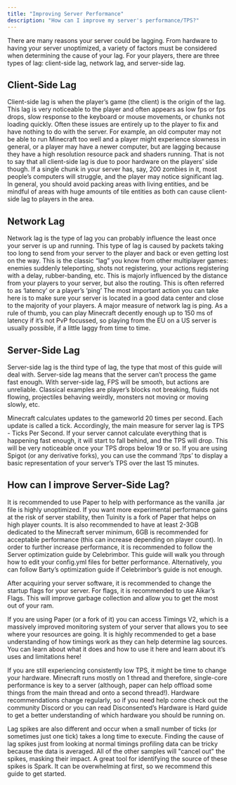 ```yaml
---
title: "Improving Server Performance"
description: "How can I improve my server's performance/TPS?"
---
```


There are many reasons your server could be lagging. From hardware to having your server unoptimized, a variety of factors must be considered when determining the cause of your lag. For your players, there are three types of lag: client-side lag, network lag, and server-side lag.

## Client-Side Lag
Client-side lag is when the player’s game (the client) is the origin of the lag. This lag is very noticeable to the player and often appears as low fps or fps drops, slow response to the keyboard or mouse movements, or chunks not loading quickly. Often these issues are entirely up to the player to fix and have nothing to do with the server. For example, an old computer may not be able to run Minecraft too well and a player might experience slowness in general, or a player may have a newer computer, but are lagging because they have a high resolution resource pack and shaders running. That is not to say that all client-side lag is due to poor hardware on the players’ side though. If a single chunk in your server has, say, 200 zombies in it, most people’s computers will struggle, and the player may notice significant lag. In general, you should avoid packing areas with living entities, and be mindful of areas with huge amounts of tile entities as both can cause client-side lag to players in the area.

## Network Lag
Network lag is the type of lag you can probably influence the least once your server is up and running. This type of lag is caused by packets taking too long to send from your server to the player and back or even getting lost on the way. This is the classic “lag” you know from other multiplayer games: enemies suddenly teleporting, shots not registering, your actions registering with a delay, rubber-banding, etc. This is majorly influenced by the distance from your players to your server, but also the routing. This is often referred to as ‘latency’ or a player’s ‘ping’ The most important action you can take here is to make sure your server is located in a good data center and close to the majority of your players. A major measure of network lag is ping. As a rule of thumb, you can play Minecraft decently enough up to 150 ms of latency if it’s not PvP focussed, so playing from the EU on a US server is usually possible, if a little laggy from time to time.

## Server-Side Lag
Server-side lag is the third type of lag, the type that most of this guide will deal with. Server-side lag means that the server can’t process the game fast enough. With server-side lag, FPS will be smooth, but actions are unreliable. Classical examples are player’s blocks not breaking, fluids not flowing, projectiles behaving weirdly, monsters not moving or moving slowly, etc.

Minecraft calculates updates to the gameworld 20 times per second. Each update is called a tick. Accordingly, the main measure for server lag is TPS - Ticks Per Second. If your server cannot calculate everything that is happening fast enough, it will start to fall behind, and the TPS will drop. This will be very noticeable once your TPS drops below 19 or so. If you are using Spigot (or any derivative forks), you can use the command ‘/tps’ to display a basic representation of your server’s TPS over the last 15 minutes.

## How can I improve Server-Side Lag?
It is recommended to use Paper to help with performance as the vanilla .jar file is highly unoptimized. If you want more experimental performance gains at the risk of server stability, then Tuinity is a fork of Paper that helps on high player counts. It is also recommended to have at least 2-3GB dedicated to the Minecraft server minimum, 6GB is recommended for acceptable performance (this can increase depending on player count). In order to further increase performance, it is recommended to follow the Server optimization guide by Celebrimbor. This guide will walk you through how to edit your config.yml files for better performance. Alternatively, you can follow Barty’s optimization guide if Celebrimbor’s guide is not enough.

After acquiring your server software, it is recommended to change the startup flags for your server. For flags, it is recommended to use Aikar’s Flags. This will improve garbage collection and allow you to get the most out of your ram.

If you are using Paper (or a fork of it) you can access Timings V2, which is a massively improved monitoring system of your server that allows you to see where your resources are going. It is highly recommended to get a base understanding of how timings work as they can help determine lag sources. You can learn about what it does and how to use it here and learn about it’s uses and limitations here!

If you are still experiencing consistently low TPS, it might be time to change your hardware. Minecraft runs mostly on 1 thread and therefore, single-core performance is key to a server (although, paper can help offload some things from the main thread and onto a second thread!). Hardware recommendations change regularly, so if you need help come check out the community Discord or you can read Disconsented’s Hardware is Hard guide to get a better understanding of which hardware you should be running on.

Lag spikes are also different and occur when a small number of ticks (or sometimes just one tick) takes a long time to execute. Finding the cause of lag spikes just from looking at normal timings profiling data can be tricky because the data is averaged. All of the other samples will "cancel out" the spikes, masking their impact. A great tool for identifying the source of these spikes is Spark. It can be overwhelming at first, so we recommend this guide to get started.
